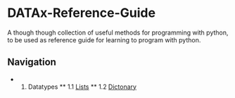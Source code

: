 # DATAx-Reference-Guide
A though though collection of useful methods for programming with python, to be used as reference guide for learning to program with python. 

## Navigation

* 1. Datatypes
** 1.1 [Lists](https://github.com/DATAx2020/DATAx-Reference-Guide/blob/master/lists_eng.ipynb)
** 1.2 [Dictonary](https://github.com/DATAx2020/DATAx-Reference-Guide/blob/master/dictonary_eng.ipynb)
